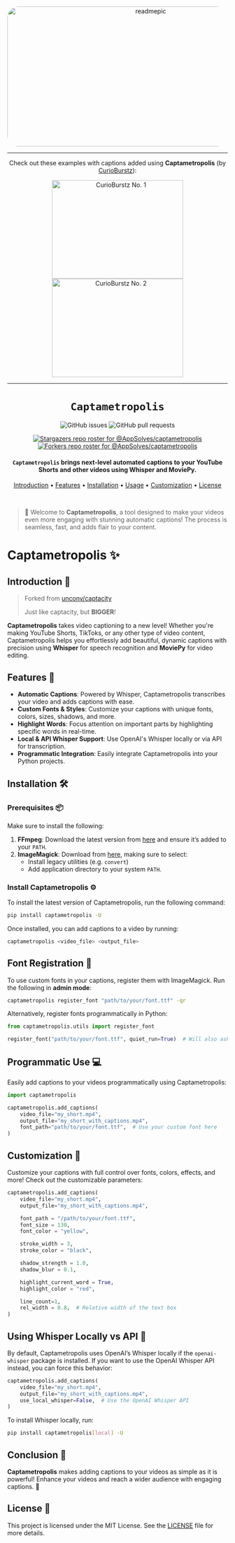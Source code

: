 <div align="center">

<img src="https://raw.githubusercontent.com/AppSolves/captametropolis/master/assets/captametropolis_readme.png" alt="readmepic" width="640" height="320" style="border-radius: 25px;">

-----

Check out these examples with captions added using **Captametropolis** (by [CurioBurstz](https://www.youtube.com/@curioburstz?sub_confirmation=1)):

<a href="http://www.youtube.com/watch?v=C1nqHA2-YIk" title="Why Flamingos Are Pink: The Fascinating Reason Behind Their Color!">
  <img src="http://img.youtube.com/vi/C1nqHA2-YIk/0.jpg" alt="CurioBurstz No. 1" width="300" height="225" hspace="25">
</a>
<a href="http://www.youtube.com/watch?v=1Wik3XewG40" title="Why You Get Dizzy After Spinning: The Science Explained!">
  <img src="http://img.youtube.com/vi/1Wik3XewG40/0.jpg" alt="CurioBurstz No. 2" width="300" height="225">
</a>

-----

# `Captametropolis`

![GitHub issues](https://img.shields.io/github/issues/AppSolves/captametropolis)
![GitHub pull requests](https://img.shields.io/github/issues-pr/AppSolves/captametropolis)

[![Stargazers repo roster for @AppSolves/captametropolis](https://reporoster.com/stars/dark/AppSolves/captametropolis)](https://github.com/AppSolves/captametropolis/stargazers)
[![Forkers repo roster for @AppSolves/captametropolis](https://reporoster.com/forks/dark/AppSolves/captametropolis)](https://github.com/AppSolves/captametropolis/network/members)

<h4><code>Captametropolis</code> brings next-level automated captions to your YouTube Shorts and other videos using Whisper and MoviePy.</h4>

[Introduction](#introduction-) • [Features](#features-) • [Installation](#installation-%EF%B8%8F) • [Usage](#usage-) • [Customization](#customization-) • [License](#license-)

</div>

<br />

> 👋 Welcome to **Captametropolis**, a tool designed to make your videos even more engaging with stunning automatic captions! The process is seamless, fast, and adds flair to your content.

# Captametropolis ✨

## Introduction 📖
> Forked from [unconv/captacity](https://github.com/unconv/captacity)
>
> Just like captacity, but **BIGGER**!

**Captametropolis** takes video captioning to a new level! Whether you're making YouTube Shorts, TikToks, or any other type of video content, Captametropolis helps you effortlessly add beautiful, dynamic captions with precision using **Whisper** for speech recognition and **MoviePy** for video editing.

## Features 🚀
- **Automatic Captions**: Powered by Whisper, Captametropolis transcribes your video and adds captions with ease.
- **Custom Fonts & Styles**: Customize your captions with unique fonts, colors, sizes, shadows, and more.
- **Highlight Words**: Focus attention on important parts by highlighting specific words in real-time.
- **Local & API Whisper Support**: Use OpenAI's Whisper locally or via API for transcription.
- **Programmatic Integration**: Easily integrate Captametropolis into your Python projects.
  
## Installation 🛠️

### Prerequisites 📦
Make sure to install the following:
1. **FFmpeg**: Download the latest version from [here](https://ffmpeg.org/download.html) and ensure it’s added to your `PATH`.
2. **ImageMagick**: Download from [here](https://imagemagick.org/script/download.php), making sure to select:
    - Install legacy utilities (e.g. `convert`)
    - Add application directory to your system `PATH`.

### Install Captametropolis ⚙️

To install the latest version of Captametropolis, run the following command:

```bash
pip install captametropolis -U
```

Once installed, you can add captions to a video by running:

```bash
captametropolis <video_file> <output_file>
```

## Font Registration 🎨

To use custom fonts in your captions, register them with ImageMagick. Run the following in **admin mode**:

```bash
captametropolis register_font "path/to/your/font.ttf" -qr
```

Alternatively, register fonts programmatically in Python:

```python
from captametropolis.utils import register_font

register_font("path/to/your/font.ttf", quiet_run=True)  # Will also ask for admin rights
```

## Programmatic Use 💻

Easily add captions to your videos programmatically using Captametropolis:

```python
import captametropolis

captametropolis.add_captions(
    video_file="my_short.mp4",
    output_file="my_short_with_captions.mp4",
    font_path="path/to/your/font.ttf",  # Use your custom font here
)
```

## Customization 🎨

Customize your captions with full control over fonts, colors, effects, and more! Check out the customizable parameters:

```python
captametropolis.add_captions(
    video_file="my_short.mp4",
    output_file="my_short_with_captions.mp4",

    font_path = "/path/to/your/font.ttf",
    font_size = 130,
    font_color = "yellow",

    stroke_width = 3,
    stroke_color = "black",

    shadow_strength = 1.0,
    shadow_blur = 0.1,

    highlight_current_word = True,
    highlight_color = "red",

    line_count=1,
    rel_width = 0.8,  # Relative width of the text box
)
```

## Using Whisper Locally vs API 🧠

By default, Captametropolis uses OpenAI’s Whisper locally if the `openai-whisper` package is installed. If you want to use the OpenAI Whisper API instead, you can force this behavior:

```python
captametropolis.add_captions(
    video_file="my_short.mp4",
    output_file="my_short_with_captions.mp4",
    use_local_whisper=False,  # Use the OpenAI Whisper API
)
```

To install Whisper locally, run:

```bash
pip install captametropolis[local] -U
```

## Conclusion 🎉
**Captametropolis** makes adding captions to your videos as simple as it is powerful! Enhance your videos and reach a wider audience with engaging captions. 🚀

## License 📜
This project is licensed under the MIT License. See the [LICENSE](./LICENSE) file for more details.